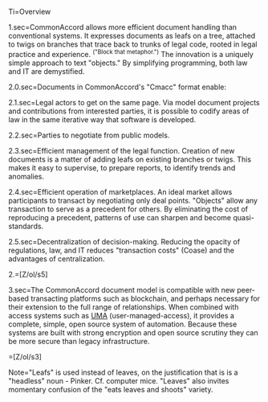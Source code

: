 Ti=Overview

1.sec=CommonAccord allows more efficient document handling than conventional systems.  It expresses documents as leafs on a tree, attached to twigs on branches that trace back to trunks of legal code, rooted in legal practice and experience. <sup>("Block that metaphor.")</sup>  The innovation is a uniquely simple approach to text "objects."  By simplifying programming, both law and IT are demystified.

2.0.sec=Documents in CommonAccord's "Cmacc" format enable:

2.1.sec=Legal actors to get on the same page.  Via model document projects and contributions from interested parties, it is possible to codify areas of law in the same iterative way that software is developed.

2.2.sec=Parties to negotiate from public models.

2.3.sec=Efficient management of the legal function.  Creation of new documents is a matter of adding leafs on existing branches or twigs.  This makes it easy to supervise, to prepare reports, to identify trends and anomalies.

2.4.sec=Efficient operation of marketplaces.  An ideal market allows participants to transact by negotiating only deal points.  "Objects" allow any transaction to serve as a precedent for others.  By eliminating the cost of reproducing a precedent, patterns of use can sharpen and become quasi-standards.

2.5.sec=Decentralization of decision-making.  Reducing the opacity of regulations, law, and IT reduces "transaction costs" (Coase) and the advantages of centralization.

2.=[Z/ol/s5]

3.sec=The CommonAccord document model is compatible with new peer-based transacting platforms such as blockchain, and perhaps necessary for their extension to the full range of relationships.  When combined with access systems such as <a href="index.php?action=source&file=GH/KantaraInitiative/UMA-Text/0.md">UMA</a> (user-managed-access), it provides a complete, simple, open source system of automation.  Because these systems are built with strong encryption and open source scrutiny they can be more secure than legacy infrastructure.

=[Z/ol/s3]

Note="Leafs" is used instead of leaves, on the justification that is is a "headless" noun - Pinker. Cf. computer mice.  "Leaves" also invites momentary confusion of the "eats leaves and shoots" variety.